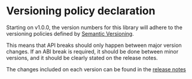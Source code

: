 Versioning policy declaration
=============================

Starting on v1.0.0, the version numbers for this library will adhere to the versioning policies defined by [Semantic Versioning](https://semver.org/).

This means that API breaks should only happen between major version changes.
If an ABI break is required, it should be done between minor versions, and it should be clearly stated on the release notes.

The changes included on each version can be found in the [release notes](https://github.com/eProsima/Micro-CDR/releases)